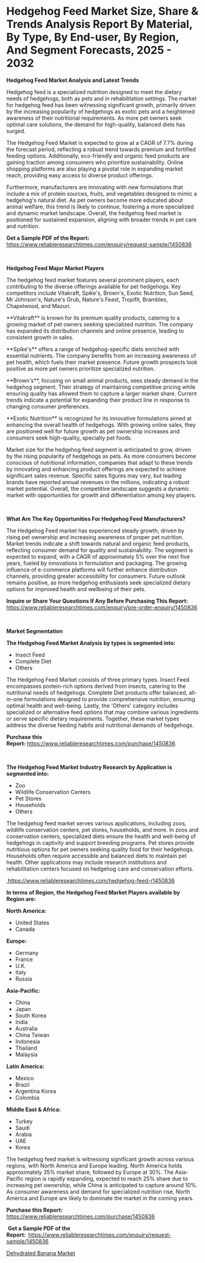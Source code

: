 <p><h1>Hedgehog Feed Market Size, Share & Trends Analysis Report By Material, By Type, By End-user, By Region, And Segment Forecasts, 2025 - 2032</h1></p><p><strong>Hedgehog Feed Market Analysis and Latest Trends</strong></p>
<p><p>Hedgehog feed is a specialized nutrition designed to meet the dietary needs of hedgehogs, both as pets and in rehabilitation settings. The market for hedgehog feed has been witnessing significant growth, primarily driven by the increasing popularity of hedgehogs as exotic pets and a heightened awareness of their nutritional requirements. As more pet owners seek optimal care solutions, the demand for high-quality, balanced diets has surged.</p><p>The Hedgehog Feed Market is expected to grow at a CAGR of 7.7% during the forecast period, reflecting a robust trend towards premium and fortified feeding options. Additionally, eco-friendly and organic feed products are gaining traction among consumers who prioritize sustainability. Online shopping platforms are also playing a pivotal role in expanding market reach, providing easy access to diverse product offerings.</p><p>Furthermore, manufacturers are innovating with new formulations that include a mix of protein sources, fruits, and vegetables designed to mimic a hedgehog's natural diet. As pet owners become more educated about animal welfare, this trend is likely to continue, fostering a more specialized and dynamic market landscape. Overall, the hedgehog feed market is positioned for sustained expansion, aligning with broader trends in pet care and nutrition.</p></p>
<p><strong>Get a Sample PDF of the Report:&nbsp;</strong> <a href="https://www.reliableresearchtimes.com/enquiry/request-sample/1450836?utm_campaign=2204&utm_medium=2&utm_source=Github&utm_content=ia&utm_term=14022025&utm_id=hedgehog-feed">https://www.reliableresearchtimes.com/enquiry/request-sample/1450836</a></p>
<p>&nbsp;</p>
<p><strong>Hedgehog Feed Major Market Players</strong></p>
<p><p>The hedgehog feed market features several prominent players, each contributing to the diverse offerings available for pet hedgehogs. Key competitors include Vitakraft, Spike's, Brown's, Exotic Nutrition, Sun Seed, Mr Johnson's, Nature's Grub, Nature's Feast, Tropifit, Brambles, Chapelwood, and Mazuri.</p><p>**Vitakraft** is known for its premium quality products, catering to a growing market of pet owners seeking specialized nutrition. The company has expanded its distribution channels and online presence, leading to consistent growth in sales. </p><p>**Spike's** offers a range of hedgehog-specific diets enriched with essential nutrients. The company benefits from an increasing awareness of pet health, which fuels their market presence. Future growth prospects look positive as more pet owners prioritize specialized nutrition.</p><p>**Brown's**, focusing on small animal products, sees steady demand in the hedgehog segment. Their strategy of maintaining competitive pricing while ensuring quality has allowed them to capture a larger market share. Current trends indicate a potential for expanding their product line in response to changing consumer preferences.</p><p>**Exotic Nutrition** is recognized for its innovative formulations aimed at enhancing the overall health of hedgehogs. With growing online sales, they are positioned well for future growth as pet ownership increases and consumers seek high-quality, specialty pet foods.</p><p>Market size for the hedgehog feed segment is anticipated to grow, driven by the rising popularity of hedgehogs as pets. As more consumers become conscious of nutritional information, companies that adapt to these trends by innovating and enhancing product offerings are expected to achieve significant sales revenue. Specific sales figures may vary, but leading brands have reported annual revenues in the millions, indicating a robust market potential. Overall, the competitive landscape suggests a dynamic market with opportunities for growth and differentiation among key players.</p></p>
<p>&nbsp;</p>
<p><strong>What Are The Key Opportunities For Hedgehog Feed Manufacturers?</strong></p>
<p><p>The Hedgehog Feed market has experienced steady growth, driven by rising pet ownership and increasing awareness of proper pet nutrition. Market trends indicate a shift towards natural and organic feed products, reflecting consumer demand for quality and sustainability. The segment is expected to expand, with a CAGR of approximately 5% over the next five years, fueled by innovations in formulation and packaging. The growing influence of e-commerce platforms will further enhance distribution channels, providing greater accessibility for consumers. Future outlook remains positive, as more hedgehog enthusiasts seek specialized dietary options for improved health and wellbeing of their pets.</p></p>
<p><strong>Inquire or Share Your Questions If Any Before Purchasing This Report:</strong> <a href="https://www.reliableresearchtimes.com/enquiry/pre-order-enquiry/1450836?utm_campaign=2204&utm_medium=2&utm_source=Github&utm_content=ia&utm_term=14022025&utm_id=hedgehog-feed">https://www.reliableresearchtimes.com/enquiry/pre-order-enquiry/1450836</a></p>
<p>&nbsp;</p>
<p><strong>Market Segmentation</strong></p>
<p><strong>The Hedgehog Feed Market Analysis by types is segmented into:</strong></p>
<p><ul><li>Insect Feed</li><li>Complete Diet</li><li>Others</li></ul></p>
<p><p>The Hedgehog Feed Market consists of three primary types. Insect Feed encompasses protein-rich options derived from insects, catering to the nutritional needs of hedgehogs. Complete Diet products offer balanced, all-in-one formulations designed to provide comprehensive nutrition, ensuring optimal health and well-being. Lastly, the 'Others' category includes specialized or alternative feed options that may combine various ingredients or serve specific dietary requirements. Together, these market types address the diverse feeding habits and nutritional demands of hedgehogs.</p></p>
<p><strong>Purchase this Report:&nbsp;</strong><a href="https://www.reliableresearchtimes.com/purchase/1450836?utm_campaign=2204&utm_medium=2&utm_source=Github&utm_content=ia&utm_term=14022025&utm_id=hedgehog-feed">https://www.reliableresearchtimes.com/purchase/1450836</a></p>
<p>&nbsp;</p>
<p><strong>The Hedgehog Feed Market Industry Research by Application is segmented into:</strong></p>
<p><ul><li>Zoo</li><li>Wildlife Conservation Centers</li><li>Pet Stores</li><li>Households</li><li>Others</li></ul></p>
<p><p>The hedgehog feed market serves various applications, including zoos, wildlife conservation centers, pet stores, households, and more. In zoos and conservation centers, specialized diets ensure the health and well-being of hedgehogs in captivity and support breeding programs. Pet stores provide nutritious options for pet owners seeking quality food for their hedgehogs. Households often require accessible and balanced diets to maintain pet health. Other applications may include research institutions and rehabilitation centers focused on hedgehog care and conservation efforts.</p></p>
<p><a href="https://www.reliableresearchtimes.com/hedgehog-feed-r1450836?utm_campaign=2204&utm_medium=2&utm_source=Github&utm_content=ia&utm_term=14022025&utm_id=hedgehog-feed">&nbsp;https://www.reliableresearchtimes.com/hedgehog-feed-r1450836</a></p>
<p><strong>In terms of Region, the Hedgehog Feed Market Players available by Region are:</strong></p>
<p>
    <p> <strong> North America: </strong>
        <ul>
            <li>United States</li>
            <li>Canada</li>
        </ul>
        </p> 
    <p> <strong> Europe: </strong>
        <ul>
            <li>Germany</li>
            <li>France</li>
            <li>U.K.</li>
            <li>Italy</li>
            <li>Russia</li>
        </ul>
        </p> 
    <p> <strong> Asia-Pacific: </strong>
        <ul>
            <li>China</li>
            <li>Japan</li>
            <li>South Korea</li>
            <li>India</li>
            <li>Australia</li>
            <li>China Taiwan</li>
            <li>Indonesia</li>
            <li>Thailand</li>
            <li>Malaysia</li>
        </ul>
        </p> 
    <p> <strong> Latin America: </strong>
        <ul>
            <li>Mexico</li>
            <li>Brazil</li>
            <li>Argentina Korea</li>
            <li>Colombia</li>
        </ul>
        </p> 
    <p> <strong> Middle East & Africa: </strong>
        <ul>
            <li>Turkey</li>
            <li>Saudi</li>
            <li>Arabia</li>
            <li>UAE</li>
            <li>Korea</li>
        </ul>
    </p>
    </p>
<p><p>The hedgehog feed market is witnessing significant growth across various regions, with North America and Europe leading. North America holds approximately 35% market share, followed by Europe at 30%. The Asia-Pacific region is rapidly expanding, expected to reach 25% share due to increasing pet ownership, while China is anticipated to capture around 10%. As consumer awareness and demand for specialized nutrition rise, North America and Europe are likely to dominate the market in the coming years.</p></p>
<p><strong>Purchase this Report: </strong><a href="https://www.reliableresearchtimes.com/purchase/1450836?utm_campaign=2204&utm_medium=2&utm_source=Github&utm_content=ia&utm_term=14022025&utm_id=hedgehog-feed">https://www.reliableresearchtimes.com/purchase/1450836</a></p>
<p>&nbsp;<strong>Get a Sample PDF of the Report:&nbsp;&nbsp;</strong><a href="https://www.reliableresearchtimes.com/enquiry/request-sample/1450836?utm_campaign=2204&utm_medium=2&utm_source=Github&utm_content=ia&utm_term=14022025&utm_id=hedgehog-feed">https://www.reliableresearchtimes.com/enquiry/request-sample/1450836</a></p>
<p><strong></strong></p>
<p><p><a href="https://github.com/tambraunrue691969/Market-Research-Report-List-1/blob/main/dehydrated-banana-market.md?utm_campaign=2204&utm_medium=2&utm_source=Github&utm_content=ia&utm_term=14022025&utm_id=hedgehog-feed">Dehydrated Banana Market</a></p></p>
